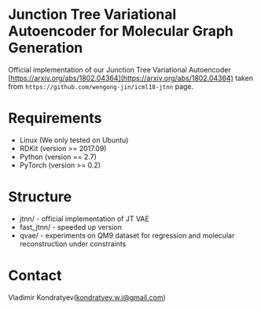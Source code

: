 # Junction Tree Variational Autoencoder for Molecular Graph Generation

Official implementation of our Junction Tree Variational Autoencoder [https://arxiv.org/abs/1802.04364](https://arxiv.org/abs/1802.04364)
taken from `https://github.com/wengong-jin/icml18-jtnn` page.

# Requirements
* Linux (We only tested on Ubuntu)
* RDKit (version >= 2017.09)
* Python (version == 2.7)
* PyTorch (version >= 0.2)

# Structure
* jtnn/ - official implementation of JT VAE
* fast_jtnn/ - speeded up version
* qvae/ - experiments on QM9 dataset for regression and molecular reconstruction under constraints

# Contact
Vladimir Kondratyev(kondratyev.w.i@gmail.com)
